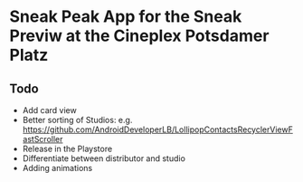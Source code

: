 # Sneak Peak App for the Sneak Previw at the Cineplex Potsdamer Platz

## Todo
* Add card view
* Better sorting of Studios: e.g. https://github.com/AndroidDeveloperLB/LollipopContactsRecyclerViewFastScroller
* Release in the Playstore
* Differentiate between distributor and studio
* Adding animations
